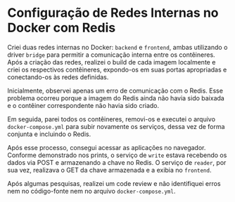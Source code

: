 # Configuração de Redes Internas no Docker com Redis

Criei duas redes internas no Docker: `backend` e `frontend`, ambas utilizando o driver `bridge` para permitir a comunicação interna entre os contêineres. Após a criação das redes, realizei o build de cada imagem localmente e criei os respectivos contêineres, expondo-os em suas portas apropriadas e conectando-os às redes definidas.

Inicialmente, observei apenas um erro de comunicação com o Redis. Esse problema ocorreu porque a imagem do Redis ainda não havia sido baixada e o contêiner correspondente não havia sido criado.

Em seguida, parei todos os contêineres, removi-os e executei o arquivo `docker-compose.yml` para subir novamente os serviços, dessa vez de forma conjunta e incluindo o Redis.

Após esse processo, consegui acessar as aplicações no navegador. Conforme demonstrado nos prints, o serviço de `write` estava recebendo os dados via POST e armazenando a chave no Redis. O serviço de `reader`, por sua vez, realizava o GET da chave armazenada e a exibia no `frontend`.

Após algumas pesquisas, realizei um code review e não identifiquei erros nem no código-fonte nem no arquivo `docker-compose.yml`.
